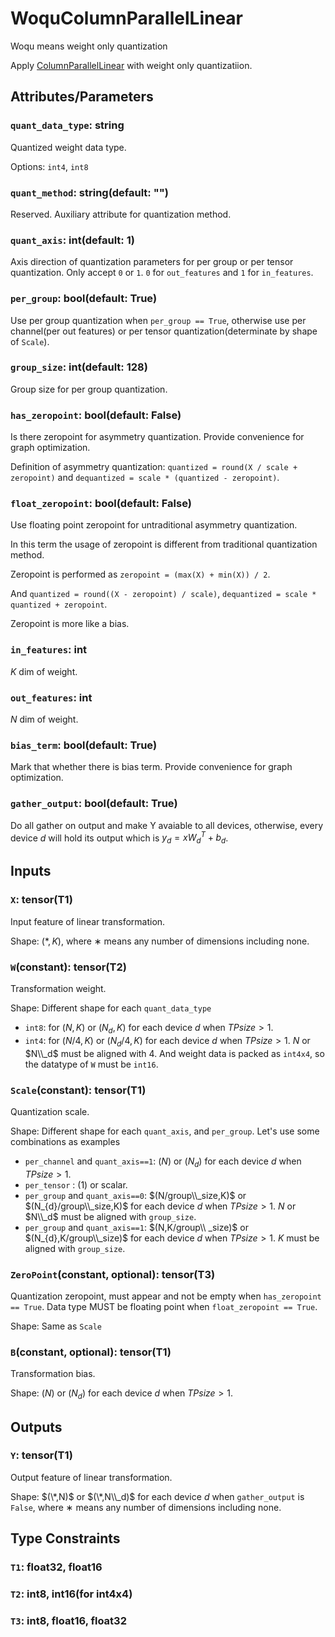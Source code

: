 # WoquColumnParallelLinear

Woqu means weight only quantization

Apply [ColumnParallelLinear](./ColumnParallelLinear.md) with weight only quantizatiion.

## Attributes/Parameters

### `quant_data_type`: string

Quantized weight data type.

Options: `int4`, `int8`

### `quant_method`: string(default: "")

Reserved. Auxiliary attribute for quantization method.

### `quant_axis`: int(default: 1)

Axis direction of quantization parameters for per group or per tensor quantization. Only accept `0` or `1`. `0` for `out_features` and `1` for `in_features`. 

### `per_group`: bool(default: True)

Use per group quantization when `per_group == True`, otherwise use per channel(per out features) or per tensor quantization(determinate by shape of `Scale`).

### `group_size`: int(default: 128)

Group size for per group quantization.

### `has_zeropoint`: bool(default: False)

Is there zeropoint for asymmetry quantization. Provide convenience for graph optimization.

Definition of asymmetry quantization: `quantized = round(X / scale + zeropoint)` and `dequantized = scale * (quantized - zeropoint)`.

### `float_zeropoint`: bool(default: False)

Use floating point zeropoint for untraditional asymmetry quantization.

In this term the usage of zeropoint is different from traditional quantization method.

Zeropoint is performed as `zeropoint = (max(X) + min(X)) / 2`.

And `quantized = round((X - zeropoint) / scale)`, `dequantized = scale * quantized + zeropoint`.

Zeropoint is more like a bias.

### `in_features`: int

$K$ dim of weight.

### `out_features`: int

$N$ dim of weight.

### `bias_term`: bool(default: True)

Mark that whether there is bias term. Provide convenience for graph optimization.

### `gather_output`: bool(default: True)

Do all gather on output and make Y avaiable to all devices, otherwise, every device $d$ will hold its output which is $y_d = xW_d^T+b_d$.

## Inputs

### `X`: tensor(T1)

Input feature of linear transformation.

Shape: $(*,K)$, where $∗$ means any number of dimensions including none.

### `W`(constant): tensor(T2)

Transformation weight.

Shape: Different shape for each `quant_data_type`

- `int8`: for $(N,K)$ or $(N_d,K)$ for each device $d$ when $TPsize > 1$.
- `int4`: for $(N/4,K)$ or $(N_{d}/4,K)$ for each device $d$ when $TPsize > 1$. $N$ or $N\\_d$ must be aligned with 4. And weight data is packed as `int4x4`, so the datatype of `W` must be `int16`.

### `Scale`(constant): tensor(T1)

Quantization scale.

Shape: Different shape for each `quant_axis`, and `per_group`. Let's use some combinations as examples

- `per_channel` and `quant_axis==1`: $(N)$ or $(N_d)$ for each device $d$ when $TPsize > 1$.
- `per_tensor` : $(1)$ or scalar.
- `per_group` and `quant_axis==0`: $(N/group\\_size,K)$ or $(N_{d}/group\\_size,K)$ for each device $d$ when $TPsize > 1$. $N$ or $N\\_d$ must be aligned with `group_size`.
- `per_group` and `quant_axis==1`: $(N,K/group\\ _size)$ or $(N_{d},K/group\\_size)$ for each device $d$ when $TPsize > 1$. $K$ must be aligned with `group_size`.

### `ZeroPoint`(constant, optional): tensor(T3)

Quantization zeropoint, must appear and not be empty when `has_zeropoint == True`. Data type MUST be floating point when `float_zeropoint == True`.

Shape: Same as `Scale`

### `B`(constant, optional): tensor(T1)

Transformation bias.

Shape: $(N)$ or $(N_d)$ for each device $d$ when $TPsize > 1$. 

## Outputs

### `Y`: tensor(T1)

Output feature of linear transformation.

Shape: $(\*,N)$ or $(\*,N\\_d)$ for each device $d$ when `gather_output` is `False`, where $∗$ means any number of dimensions including none.

## Type Constraints

### `T1`: float32, float16

### `T2`: int8, int16(for int4x4)

### `T3`: int8, float16, float32

